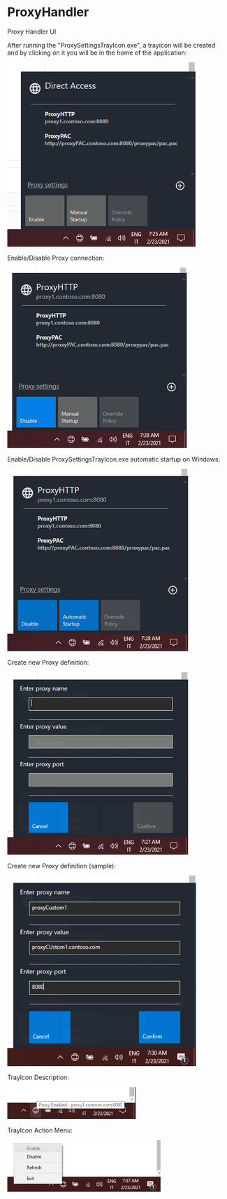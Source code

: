 # ProxyHandler
Proxy Handler UI

After running the "ProxySettingsTrayIcon.exe", a trayicon will be created and by clicking on it you will be in the home of the application:

![ProxySettings_Home](https://github.com/sbotticelli/ProxyChanger/blob/main/img/ProxySettings_Home.PNG)


Enable/Disable Proxy connection:

![ProxySettings_Enabled](https://github.com/sbotticelli/ProxyChanger/blob/main/img/ProxySettings_Enabled.PNG)


Enable/Disable ProxySettingsTrayIcon.exe automatic startup on Windows:

![ProxySettings_EnabledAndAutomaticStartup](https://github.com/sbotticelli/ProxyChanger/blob/main/img/ProxySettings_EnabledAndAutomaticStartup.PNG)


Create new Proxy definition:

![ProxySettings_NewProxyDefinition](https://github.com/sbotticelli/ProxyChanger/blob/main/img/ProxySettings_NewProxyDefinition.PNG)


Create new Proxy definition (sample):

![ProxySettings_NewProxyDefinition2](https://github.com/sbotticelli/ProxyChanger/blob/main/img/ProxySettings_NewProxyDefinition2.PNG)


TrayIcon Description:

![ProxySettings_IconTrayDescription](https://github.com/sbotticelli/ProxyChanger/blob/main/img/ProxySettings_IconTrayDescription.PNG)


TrayIcon Action Menu:

![ProxySettings_IconTrayDescription2](https://github.com/sbotticelli/ProxyChanger/blob/main/img/ProxySettings_IconTrayDescription2.PNG)

